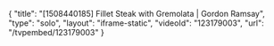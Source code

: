 {
    "title": "[1508440185] Fillet Steak with Gremolata | Gordon Ramsay",
    "type": "solo",
    "layout": "iframe-static",
    "videoId": "123179003",
    "url": "\/tvpembed\/123179003"
}